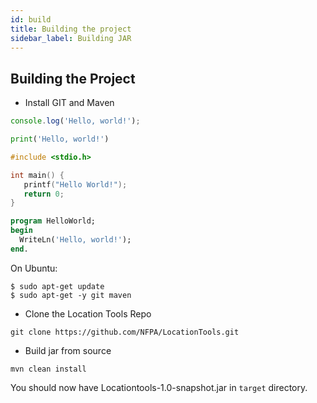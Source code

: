 ```yaml
---
id: build
title: Building the project
sidebar_label: Building JAR
---
```


## Building the Project
- Install GIT and Maven

<!--DOCUSAURUS_CODE_TABS-->
<!--JavaScript-->
```js
console.log('Hello, world!');
```
<!--Python-->
```py
print('Hello, world!')
```

<!--C-->
```C
#include <stdio.h>

int main() {
   printf("Hello World!");
   return 0;
}
```

<!--Pascal-->
```Pascal
program HelloWorld;
begin
  WriteLn('Hello, world!');
end.
```

<!--END_DOCUSAURUS_CODE_TABS-->
On Ubuntu:

```
$ sudo apt-get update
$ sudo apt-get -y git maven
```

- Clone the Location Tools Repo

```git clone https://github.com/NFPA/LocationTools.git```

- Build jar from source

```mvn clean install```

You should now have Locationtools-1.0-snapshot.jar in `target` directory.
